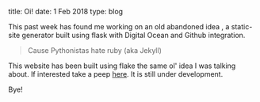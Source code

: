 title: Oi! 
date: 1 Feb 2018
type: blog

This past week has found me working on an old abandoned idea , a static-site generator built using flask with Digital Ocean and Github integration.

>Cause Pythonistas hate ruby (aka Jekyll)

This website has been built using flake the same ol' idea I was talking about.
If interested take a peep [here](https://github.com/PadamSethia/flake). It is still under development.

Bye!
